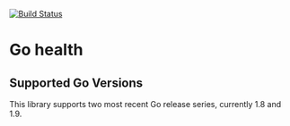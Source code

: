 [![Build Status](https://travis-ci.org/scarbo87/go-health.svg?branch=master)](https://travis-ci.org/scarbo87/go-health)

# Go health

## Supported Go Versions

This library supports two most recent Go release series, currently 1.8 and 1.9.